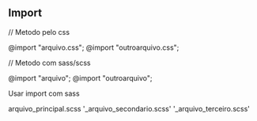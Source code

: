 ## Import

// Metodo pelo css

@import "arquivo.css";
@import "outroarquivo.css";

// Metodo com sass/scss

@import "arquivo";
@import "outroarquivo";

Usar import com sass

arquivo_principal.scss
'\_arquivo_secondario.scss'
'\_arquivo_terceiro.scss'
